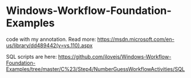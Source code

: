 # Windows-Workflow-Foundation-Examples
code with my annotation. Read more: https://msdn.microsoft.com/en-us/library/dd489442(v=vs.110).aspx


SQL scripts are here:
https://github.com/ilovejs/Windows-Workflow-Foundation-Examples/tree/master/C%23/Step4/NumberGuessWorkflowActivities/SQL

